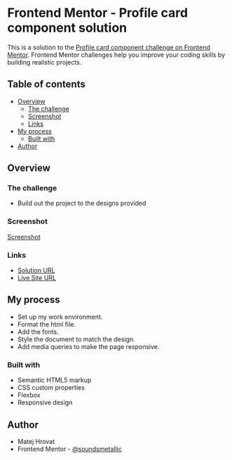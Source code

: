 # Frontend Mentor - Profile card component solution

This is a solution to the [Profile card component challenge on Frontend Mentor](https://www.frontendmentor.io/challenges/profile-card-component-cfArpWshJ). Frontend Mentor challenges help you improve your coding skills by building realistic projects. 

## Table of contents

- [Overview](#overview)
  - [The challenge](#the-challenge)
  - [Screenshot](#screenshot)
  - [Links](#links)
- [My process](#my-process)
  - [Built with](#built-with)
- [Author](#author)

## Overview

### The challenge

- Build out the project to the designs provided

### Screenshot

[Screenshot](./screenshot.png)

### Links

- [Solution URL](https://github.com/soundsmetallic/profile_card_component)
- [Live Site URL](https://soundsmetallic.github.io/profile_card_component/)

## My process

- Set up my work environment.
- Format the html file.
- Add the fonts.
- Style the document to match the design.
- Add media queries to make the page responsive.

### Built with

- Semantic HTML5 markup
- CSS custom properties
- Flexbox
- Responsive design

## Author

- Matej Hrovat
- Frontend Mentor - [@soundsmetallic](https://www.frontendmentor.io/profile/soundsmetallic)
